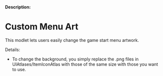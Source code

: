 **Description:**
# Custom Menu Art
This modlet lets users easily change the game start menu artwork.

Details:
- To change the background, you simply replace the .png files in UIAtlases/ItemIconAtlas
  with those of the same size with those you want to use.
